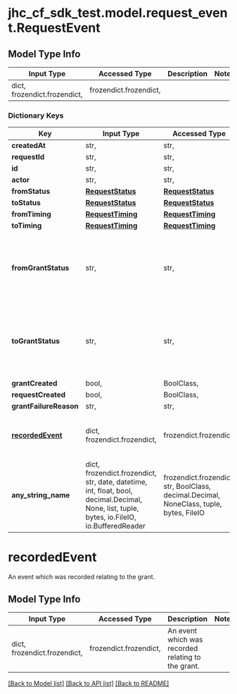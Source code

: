 # jhc_cf_sdk_test.model.request_event.RequestEvent

## Model Type Info
Input Type | Accessed Type | Description | Notes
------------ | ------------- | ------------- | -------------
dict, frozendict.frozendict,  | frozendict.frozendict,  |  | 

### Dictionary Keys
Key | Input Type | Accessed Type | Description | Notes
------------ | ------------- | ------------- | ------------- | -------------
**createdAt** | str,  | str,  |  | 
**requestId** | str,  | str,  |  | 
**id** | str,  | str,  |  | 
**actor** | str,  | str,  |  | [optional] 
**fromStatus** | [**RequestStatus**](RequestStatus.md) | [**RequestStatus**](RequestStatus.md) |  | [optional] 
**toStatus** | [**RequestStatus**](RequestStatus.md) | [**RequestStatus**](RequestStatus.md) |  | [optional] 
**fromTiming** | [**RequestTiming**](RequestTiming.md) | [**RequestTiming**](RequestTiming.md) |  | [optional] 
**toTiming** | [**RequestTiming**](RequestTiming.md) | [**RequestTiming**](RequestTiming.md) |  | [optional] 
**fromGrantStatus** | str,  | str,  | The current state of the grant. | [optional] must be one of ["PENDING", "ACTIVE", "ERROR", "REVOKED", "EXPIRED", ] 
**toGrantStatus** | str,  | str,  | The current state of the grant. | [optional] must be one of ["PENDING", "ACTIVE", "ERROR", "REVOKED", "EXPIRED", ] 
**grantCreated** | bool,  | BoolClass,  |  | [optional] 
**requestCreated** | bool,  | BoolClass,  |  | [optional] 
**grantFailureReason** | str,  | str,  |  | [optional] 
**[recordedEvent](#recordedEvent)** | dict, frozendict.frozendict,  | frozendict.frozendict,  | An event which was recorded relating to the grant. | [optional] 
**any_string_name** | dict, frozendict.frozendict, str, date, datetime, int, float, bool, decimal.Decimal, None, list, tuple, bytes, io.FileIO, io.BufferedReader | frozendict.frozendict, str, BoolClass, decimal.Decimal, NoneClass, tuple, bytes, FileIO | any string name can be used but the value must be the correct type | [optional]

# recordedEvent

An event which was recorded relating to the grant.

## Model Type Info
Input Type | Accessed Type | Description | Notes
------------ | ------------- | ------------- | -------------
dict, frozendict.frozendict,  | frozendict.frozendict,  | An event which was recorded relating to the grant. | 

[[Back to Model list]](../../README.md#documentation-for-models) [[Back to API list]](../../README.md#documentation-for-api-endpoints) [[Back to README]](../../README.md)

